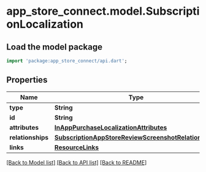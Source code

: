 # app_store_connect.model.SubscriptionLocalization

## Load the model package
```dart
import 'package:app_store_connect/api.dart';
```

## Properties
Name | Type | Description | Notes
------------ | ------------- | ------------- | -------------
**type** | **String** |  | 
**id** | **String** |  | 
**attributes** | [**InAppPurchaseLocalizationAttributes**](InAppPurchaseLocalizationAttributes.md) |  | [optional] 
**relationships** | [**SubscriptionAppStoreReviewScreenshotRelationships**](SubscriptionAppStoreReviewScreenshotRelationships.md) |  | [optional] 
**links** | [**ResourceLinks**](ResourceLinks.md) |  | 

[[Back to Model list]](../README.md#documentation-for-models) [[Back to API list]](../README.md#documentation-for-api-endpoints) [[Back to README]](../README.md)


